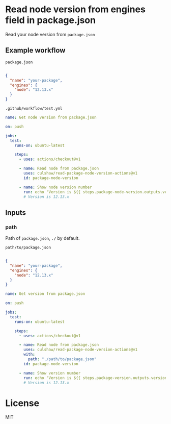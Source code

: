 # Read node version from engines field in package.json

Read your node version from `package.json`

## Example workflow

`package.json`
```json

{
  "name": "your-package",
  "engines": {
    "node": "12.13.x"
  }
}
```

`.github/workflow/test.yml`
```yml
name: Get node version from package.json

on: push

jobs:
  test:
    runs-on: ubuntu-latest

    steps:
      - uses: actions/checkout@v1

      - name: Read node from package.json
        uses: culshaw/read-package-node-version-actions@v1
        id: package-node-version

      - name: Show node version number
        run: echo "Version is ${{ steps.package-node-version.outputs.version }}"
        # Version is 12.13.x
```

## Inputs

### path

Path of `package.json`, `./` by default.

`path/to/package.json`
```json

{
  "name": "your-package",
  "engines": {
    "node": "12.13.x"
  }
}
```

```yml
name: Get version from package.json

on: push

jobs:
  test:
    runs-on: ubuntu-latest

    steps:
      - uses: actions/checkout@v1

      - name: Read node from package.json
        uses: culshaw/read-package-node-version-actions@v1
        with: 
          path: "./path/to/package.json"
        id: package-node-version

      - name: Show version number
        run: echo "Version is ${{ steps.package-version.outputs.version }}"
        # Version is 12.13.x
```

# License

MIT